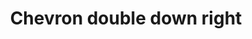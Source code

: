 ---
title: Chevron double down right
tags: ["chevron", "double", "down", "right", "direction"]
icon: chevron-double-down-right
svg: '<svg xmlns="http://www.w3.org/2000/svg" width="24" height="24" fill="none" viewBox="0 0 24 24" stroke-width="1.5" stroke-linecap="round" stroke-linejoin="round" stroke="currentColor"><path d="M9.257 17.743h8.486V9.257"/><path d="M5.257 13.743h8.486V5.257"/></svg>'
---